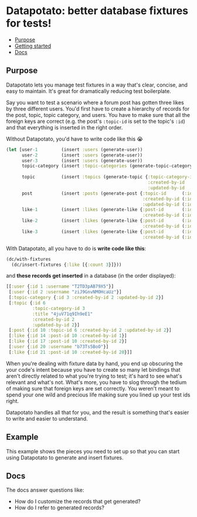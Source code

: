 # Datapotato: better database fixtures for tests!

* [Purpose](#purpose)
* [Getting started](#getting-started)
* [Docs](#docs)

## Purpose

Datapotato lets you manage test fixtures in a way that's clear, concise, and
easy to maintain. It's great for dramatically reducing test boilerplate.

Say you want to test a scenario where a forum post has gotten three likes by
three different users. You'd first have to create a hierarchy of records for the
post, topic, topic category, and users. You have to make sure that all the
foreign keys are correct (e.g. the post's `:topic-id` is set to the topic's
`:id`) and that everything is inserted in the right order.

Without Datapotato, you'd have to write code like this 😭

```clojure
(let [user-1         (insert :users (generate-user))
      user-2         (insert :users (generate-user))
      user-3         (insert :users (generate-user))
      topic-category (insert :topic-categories (generate-topic-category {:created-by-id (:id user-1)
                                                                         :updated-by-id (:id user-1)}))
      topic          (insert :topics (generate-topic {:topic-category-id (:id topic-category)
                                                      :created-by-id     (:id user-1)
                                                      :updated-by-id     (:id user-1)}))
      post           (insert :posts (generate-post {:topic-id      (:id topic)
                                                    :created-by-id (:id user-1)
                                                    :updated-by-id (:id user-1)}))
      like-1         (insert :likes (generate-like {:post-id       (:id post)
                                                    :created-by-id (:id user-1)}))
      like-2         (insert :likes (generate-like {:post-id       (:id post)
                                                    :created-by-id (:id user-2)}))
      like-3         (insert :likes (generate-like {:post-id       (:id post)
                                                    :created-by-id (:id user-3)}))])
```

With Datapotato, all you have to do is **write code like this**:

```clojure
(dc/with-fixtures
  (dc/insert-fixtures {:like [{:count 3}]}))
```

and **these records get inserted** in a database (in the order displayed):

```clojure
[[:user {:id 1 :username "T2TD3pAB79X5"}]
 [:user {:id 2 :username "ziJ9GnvNMOHcaUz"}]
 [:topic-category {:id 3 :created-by-id 2 :updated-by-id 2}]
 [:topic {:id 6
          :topic-category-id 3
          :title "4juV71q9Ih9eE1"
          :created-by-id 2
          :updated-by-id 2}]
 [:post {:id 10 :topic-id 6 :created-by-id 2 :updated-by-id 2}]
 [:like {:id 14 :post-id 10 :created-by-id 1}]
 [:like {:id 17 :post-id 10 :created-by-id 2}]
 [:user {:id 20 :username "b73Ts5BoO"}]
 [:like {:id 21 :post-id 10 :created-by-id 20}]]
```

When you're dealing with fixture data by hand, you end up obscuring the your
code's intent because you have to create so many let bindings that aren't
directly related to what you're trying to test; it's hard to see what's relevant
and what's not. What's more, you have to slog through the tedium of making sure
that foreign keys are set correctly. You weren't meant to spend your one wild
and precious life making sure you lined up your test ids right.

Datapotato handles all that for you, and the result is something that's easier
to write and easier to understand.

## Example

This example shows the pieces you need to set up so that you can start using
Datapotato to generate and insert fixtures.

## Docs

The docs answer questions like:

* How do I customize the records that get generated?
* How do I refer to generated records?
